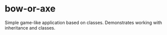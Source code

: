 # bow-or-axe
Simple game-like application based on classes. Demonstrates working with inheritance and classes.
